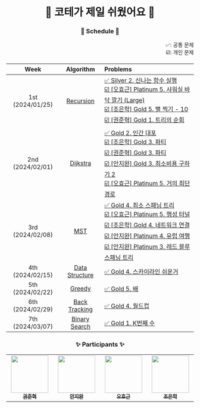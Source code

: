 <h1 align="center"> 🌟 코테가 제일 쉬웠어요 🌟 </h1>

<h3 align="center"> 📆 Schedule 📆 </h3>

<div align="center">

<div align="right">✅: 공통 문제</div>
<div align="right">☑️: 개인 문제</div>

|Week|Algorithm|Problems|
|:-:|:-:|:-|
|1st (2024/01/25)|[Recursion](1-Recursion)|[✅ Silver 2. 신나는 함수 실행](1-Recursion/9184.md)</br>[☑️ [오효근] Platinum 5. 샤워실 바닥 깔기 (Large)](1-Recursion/14601.md)</br>[☑️ [조은학] Gold 5. 별 찍기 - 10](1-Recursion/2447.md)</br>[☑️ [권준혁] Gold 1. 트리의 순회](1-Recursion/2263.md)|
|2nd (2024/02/01)|[Dijkstra](2-Dijkstra)|[✅ Gold 2. 인간 대포](2-Dijkstra/10473.md)</br>[☑️ [조은학] Gold 3. 파티](2-Dijkstra/1238.md)</br>[☑️ [권준혁] Gold 3. 파티](2-Dijkstra/1238_2.md)</br>[☑️ [안지완] Gold 3. 최소비용 구하기 2](2-Dijkstra/11779.md)</br>[☑️ [오효근] Platinum 5. 거의 최단 경로](2-Dijkstra/5719.md)|
|3rd (2024/02/08)|[MST](3-MST)|[✅ Gold 4. 최소 스패닝 트리](3-MST/1197.md)</br>[☑️ [오효근] Platinum 5. 행성 터널](3-MST/2887.md)</br>[☑️ [조은학] Gold 4. 네트워크 연결](3-MST/1922.md)</br>[☑️ [안지완] Platinum 4. 유럽 여행](3-MST/1185.md)</br>[☑️ [안지완] Platinum 3. 레드 블루 스패닝 트리](3-MST/4792.md)|
|4th (2024/02/15)|[Data Structure](4-Data-Structure)|[✅ Gold 4. 스카이라인 쉬운거](4-Data-Structure/1863.md)|
|5th (2024/02/22)|[Greedy](5-Greedy)|[✅ Gold 5. 배](5-Greedy/1092.md)|
|6th (2024/02/29)|[Back Tracking](6-Back-Tracking)|[✅ Gold 4. 월드컵](6-Back-Tracking/6987.md)|
|7th (2024/03/07)|[Binary Search](7-Binary-Search)|[✅ Gold 1. K번째 수](7-Binary-Search/1300.md)|

</div>

<h3 align="center"> ✨ Participants ✨ </h3>

<table align='center'>
    <tbody>
        <tr>
            <td align="center" valign="top" width="14.28%"><a href="https://github.com/tree-jhk"><img src="https://avatars.githubusercontent.com/u/97151660?v=4" width="100px;"/><br/><sub><b>권준혁</b></sub></a><br/></td>
            <td align="center" valign="top" width="14.28%"><a href="https://github.com/synoti21"><img src="https://avatars.githubusercontent.com/u/58936172?v=4" width="100px;"/><br/><sub><b>안지완</b></sub></a><br/></td>
            <td align="center" valign="top" width="14.28%"><a href="https://github.com/Zerohertz"><img src="https://avatars.githubusercontent.com/u/42334717?v=4" width="100px;"/><br/><sub><b>오효근</b></sub></a><br/></td>
            <td align="center" valign="top" width="14.28%"><a href="https://github.com/choeunhak"><img src="https://avatars.githubusercontent.com/u/59510736?v=4" width="100px;"/><br/><sub><b>조은학</b></sub></a><br/></td>
        </tr>
    </tbody>
</table>
